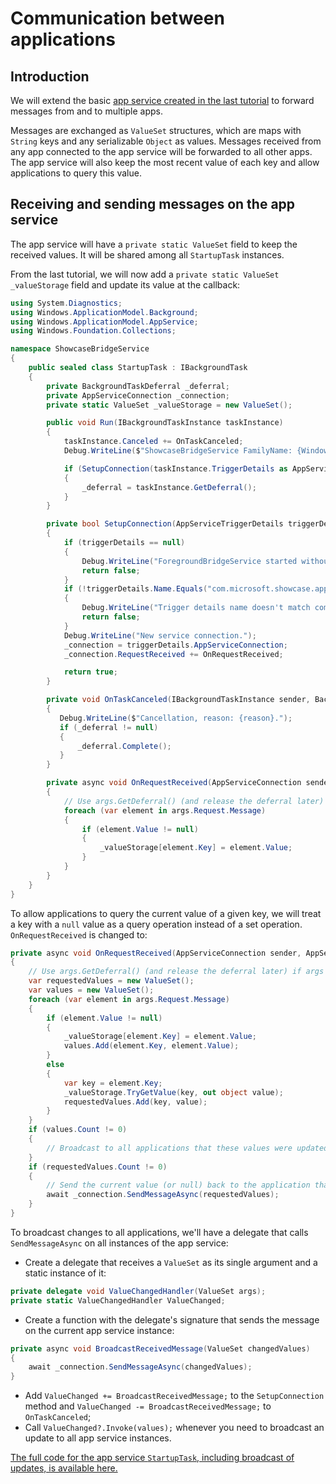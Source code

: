 ---
---
# Communication between applications

## Introduction

We will extend the basic [app service created in the last tutorial](../Creation/README.md) to forward messages from and to multiple apps.

Messages are exchanged as `ValueSet` structures, which are maps with `String` keys and any serializable `Object` as values. Messages received from any app connected to the app service will be forwarded to all other apps. The app service will also keep the most recent value of each key and allow applications to query this value.

## Receiving and sending messages on the app service

The app service will have a `private static ValueSet` field to keep the received values. It will be shared among all `StartupTask` instances.

From the last tutorial, we will now add a `private static ValueSet _valueStorage` field and update its value at the callback:

```cs
using System.Diagnostics;
using Windows.ApplicationModel.Background;
using Windows.ApplicationModel.AppService;
using Windows.Foundation.Collections;

namespace ShowcaseBridgeService
{
    public sealed class StartupTask : IBackgroundTask
    {
        private BackgroundTaskDeferral _deferral;
        private AppServiceConnection _connection;
        private static ValueSet _valueStorage = new ValueSet();

        public void Run(IBackgroundTaskInstance taskInstance)
        {
            taskInstance.Canceled += OnTaskCanceled;
            Debug.WriteLine($"ShowcaseBridgeService FamilyName: {Windows.ApplicationModel.Package.Current.Id.FamilyName}.");

            if (SetupConnection(taskInstance.TriggerDetails as AppServiceTriggerDetails))
            {
                _deferral = taskInstance.GetDeferral();
            }
        }

        private bool SetupConnection(AppServiceTriggerDetails triggerDetails)
        {
            if (triggerDetails == null)
            {
                Debug.WriteLine("ForegroundBridgeService started without details, exiting.");
                return false;
            }
            if (!triggerDetails.Name.Equals("com.microsoft.showcase.appservice"))
            {
                Debug.WriteLine("Trigger details name doesn't match com.microsoft.showcase.bridge, exiting.");
                return false;
            }
            Debug.WriteLine("New service connection.");
            _connection = triggerDetails.AppServiceConnection;
            _connection.RequestReceived += OnRequestReceived;

            return true;
        }

        private void OnTaskCanceled(IBackgroundTaskInstance sender, BackgroundTaskCancellationReason reason)
        {
           Debug.WriteLine($"Cancellation, reason: {reason}.");
           if (_deferral != null)
           {
               _deferral.Complete();
           }
        }

        private async void OnRequestReceived(AppServiceConnection sender, AppServiceRequestReceivedEventArgs args)
        {
            // Use args.GetDeferral() (and release the deferral later) if args is to be used after awaited calls
            foreach (var element in args.Request.Message)
            {
                if (element.Value != null)
                {
                    _valueStorage[element.Key] = element.Value;
                }
            }
        }
    }
}
```

To allow applications to query the current value of a given key, we will treat a key with a `null` value as a query operation instead of a set operation. `OnRequestReceived` is changed to:

```cs
private async void OnRequestReceived(AppServiceConnection sender, AppServiceRequestReceivedEventArgs args)
{
    // Use args.GetDeferral() (and release the deferral later) if args is to be used after awaited calls
    var requestedValues = new ValueSet();
    var values = new ValueSet();
    foreach (var element in args.Request.Message)
    {
        if (element.Value != null)
        {
            _valueStorage[element.Key] = element.Value;
            values.Add(element.Key, element.Value);
        }
        else
        {
            var key = element.Key;
            _valueStorage.TryGetValue(key, out object value);
            requestedValues.Add(key, value);
        }
    }
    if (values.Count != 0)
    {
        // Broadcast to all applications that these values were updated.
    }
    if (requestedValues.Count != 0)
    {
        // Send the current value (or null) back to the application that requested it.
        await _connection.SendMessageAsync(requestedValues);
    }
}
```

To broadcast changes to all applications, we'll have a delegate that calls `SendMessageAsync` on all instances of the app service:

* Create a delegate that receives a `ValueSet` as its single argument and a static instance of it:

```cs
private delegate void ValueChangedHandler(ValueSet args);
private static ValueChangedHandler ValueChanged;
```

* Create a function with the delegate's signature that sends the message on the current app service instance:

```cs
private async void BroadcastReceivedMessage(ValueSet changedValues)
{
    await _connection.SendMessageAsync(changedValues);
}
```

* Add `ValueChanged += BroadcastReceivedMessage;` to the `SetupConnection` method and `ValueChanged -= BroadcastReceivedMessage;` to `OnTaskCanceled`;
* Call `ValueChanged?.Invoke(values);` whenever you need to broadcast an update to all app service instances.

[The full code for the app service `StartupTask`, including broadcast of updates, is available here.](https://github.com/ms-iot/devex_project/blob/master/CS/ShowcaseAppService/StartupTask.cs)
